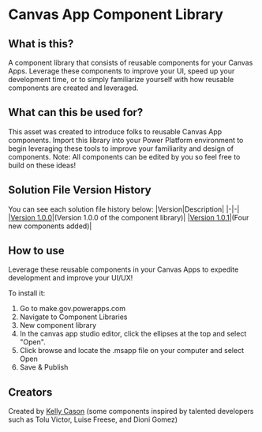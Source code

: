 # Canvas App Component Library

## What is this?
A component library that consists of reusable components for your Canvas Apps. Leverage these components to improve your UI, speed up your development time, or to simply familiarize yourself with how reusable components are created and leveraged.

## What can this be used for?
This asset was created to introduce folks to reusable Canvas App components. Import this library into your Power Platform environment to begin leveraging these tools to improve your familiarity and design of components. Note: All components can be edited by you so feel free to build on these ideas!

## Solution File Version History
You can see each solution file history below:
|Version|Description|
|-|-|
|[Version 1.0.0](https://github.com/microsoft/SLG-Business-Applications/releases/download/3/Kelly.Cason.Canvas.Component.Library.-.Version.1.0.0.msapp)|(Version 1.0.0 of the component library)|
|[Version 1.0.1](./Kelly-Cason-Canvas-Components-1.0.1.zip)|(Four new components added)|

## How to use
Leverage these reusable components in your Canvas Apps to expedite development and improve your UI/UX!

To install it: 
1. Go to make.gov.powerapps.com 
2. Navigate to Component Libraries 
3. New component library 
4. In the canvas app studio editor, click the ellipses at the top and select "Open". 
5. Click browse and locate the .msapp file on your computer and select Open 
6. Save & Publish

## Creators
Created by [Kelly Cason](https://www.linkedin.com/in/kellycason/) (some components inspired by talented developers such as Tolu Victor, Luise Freese, and Dioni Gomez)
